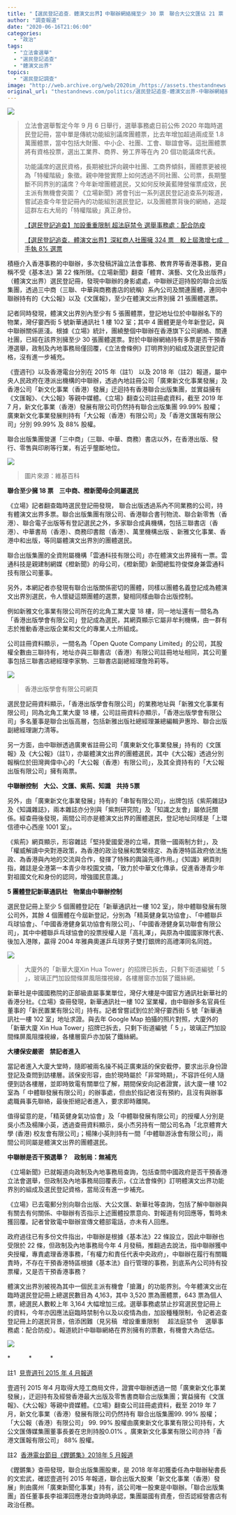 ```yaml
---
title: "【選民登記追查．體演文出界】中聯辦網絡擁至少 30 票　聯合大公文匯佔 21 票　社團用中聯辦物業登記"
author: "調查報道"
date: "2020-06-16T21:06:00"
categories:
  - "政治"
tags:
  - "立法會選舉"
  - "選民登記追查"
  - "體演文出界"
topics:
  - "選民登記調查"
image: "http://web.archive.org/web/2020im_/https://assets.thestandnews.com/media/photos/20200616-2420copy_CzBWA.png"
original_url: "thestandnews.com/politics/選民登記追查-體演文出界-中聯辦網絡擁至少-30-票-聯合大公文匯佔-21-票-社團用中聯辦物業登記"
---
```

![](http://web.archive.org/web/2020im_/https://assets.thestandnews.com/media/photos/20200616-2420copy_CzBWA.png)

> 立法會選舉暫定今年 9 月 6 日舉行，選舉事務處日前公佈 2020 年臨時選民登記冊，當中單是傳統功能組別議席團體票，比去年增加超過兩成至 1.8 萬團體票，當中包括大財團、中小企、社團、工會、聯誼會等。這批團體票將有資格投票，選出工業界、商界、勞工界等在內 20 個功能議席代表。
> 
> 功能議席的選民資格，長期被批評向親中社團、工商界傾斜，團體票更被視為「特權階級」象徵。親中陣營實際上如何透過不同社團、公司票，長期壟斷不同界別的議席？今年新增團體選民，又如何反映黃藍陣營催票成效，民主派有無機會突圍？《立場新聞》將會刊出一系列選民登記追查系列報道，嘗試追查今年登記冊內的功能組別選民登記，以及團體票背後的網絡，追蹤這群左右大局的「特權階級」真正身份。
> 
> [【選民登記追查】加設重重限制 超法庭禁令 選舉事務處：配合防疫](../../politics/%E9%81%B8%E6%B0%91%E7%99%BB%E8%A8%98%E8%BF%BD%E6%9F%A5-%E5%8A%A0%E8%A8%AD%E9%87%8D%E9%87%8D%E9%99%90%E5%88%B6-%E8%B6%85%E6%B3%95%E5%BA%AD%E7%A6%81%E4%BB%A4-%E9%81%B8%E8%88%89%E4%BA%8B%E5%8B%99%E8%99%95-%E9%85%8D%E5%90%88%E9%98%B2%E7%96%AB/)
> 
> [【選民登記追查．體演文出界】深紅商人社團擁 324 票　較上屆激增七成　手執 8% 選票](../../politics/%E9%81%B8%E6%B0%91%E7%99%BB%E8%A8%98%E8%BF%BD%E6%9F%A5-%E9%AB%94%E6%BC%94%E6%96%87%E5%87%BA%E7%95%8C-%E6%B7%B1%E7%B4%85%E5%95%86%E4%BA%BA%E7%A4%BE%E5%9C%98%E6%93%81-324-%E7%A5%A8-%E8%BC%83%E4%B8%8A%E5%B1%86%E6%BF%80%E5%A2%9E%E4%B8%83%E6%88%90-%E6%89%8B%E5%9F%B7-8-%E9%81%B8%E7%A5%A8/)

積極介入香港事務的中聯辦，多次發稿評論立法會事務、教育界等香港事務，更自稱不受《基本法》第 22 條所限。《立場新聞》翻查「體育、演藝、文化及出版界」（體演文出界）選民登記冊，發現中聯辦的身影處處，中聯辦迂迴持股的聯合出版集團，透過三中商（三聯、中華與商務書店的統稱）系內公司及關連團體，連同中聯辦持有的《大公報》以及《文匯報》，至少在體演文出界別擁 21 張團體選票。

記者同時發現，體演文出界別內至少有 5 張團體票，登記地址位於中聯辦名下的物業，灣仔霎西街 5 號新華通訊社 1 樓 102 室；其中 4 團體更是今年新登記，與中聯辦關係匪淺。根據《立場》統計，團繞整個中聯辦在香港旗下公司網絡、關連社團，已經在該界別擁至少 30 張團體選票。對於中聯辦網絡持有多票是否干預香港選舉，政制及內地事務局僅回覆，《立法會條例》訂明界別的組成及選民登記資格，沒有進一步補充。

《壹週刊》以及香港電台分別在 2015 年（註1） 以及 2018 年（註2）報道，屬中央人民政府在港派出機構的中聯辦，透過內地註冊公司「廣東新文化事業發展」及香港公司「新文化事業（香港）發展」迂迴持有香港聯合出版集團，並實益擁有《文匯報》、《大公報》等親中媒體。《立場》翻查公司註冊處資料，截至 2019 年 7 月，新文化事業（香港）發展有限公司仍然持有聯合出版集團 99.99% 股權； 廣東新文化事業發展則持有「大公報（香港）有限公司」及「香港文匯報有限公司」分別 99.99% 及 88% 股權。

聯合出版集團營運「三中商」（三聯、中華、商務）書店以外，在香港出版、發行、零售與印刷等行業，有近乎壟斷地位。

![](http://web.archive.org/web/2020im_/https://assets.thestandnews.com/media/photos/book-01_canwv_1200x0_MkBTI.png)
> 圖片來源：維基百科

**聯合至少擁 18 票ㅤ三中商、橙新聞母企同屬選民**

《立場》記者翻查臨時選民登記冊發現， 聯合出版透過系內不同業務的公司，持有體演文出界多票。聯合出版集團有限公司、香港聯合書刊物流、聯合新零售（香港）、聯合電子出版等有登記選民之外，多家聯合成員機構，包括三聯書店（香港）、中華書局（香港）、商務印書館（香港）、萬里機構出版 、新雅文化事業、香港中和出版，等同屬體演文出界別的團體選民。

聯合出版集團的全資附屬機構「雲通科技有限公司」亦在體演文出界擁有一票。雲通科技是親建制網媒《橙新聞》的母公司，《橙新聞》新聞總監符俊傑身兼雲通科技有限公司董事。

另外，本網記者亦發現有聯合出版關係密切的團體，同樣以團體名義登記成為體演文出界別選民，令人懷疑這類團體的選票，變相同樣由聯合出版控制。

例如新雅文化事業有限公司所在的北角工業大廈 18 樓，同一地址還有一間名為「香港出版學會有限公司」登記成為選民，其網頁顯示它屬非牟利機構，由一群有志於推動香港出版企業和文化的專業人士所組成。

公司註冊資料顯示，一間名為「Open Quote Company Limited」的公司，其股權全數由三聯持有，地址亦與三聯書店（香港）有限公司註冊地址相同，其公司董事包括三聯書店總經理李家駒、三聯書店副總經理詹玲莉等。

![](http://web.archive.org/web/2020im_/https://assets.thestandnews.com/media/photos/E69CAAE591BDE5908D111_0GGVs.jpg)
> 香港出版學會有限公司網頁

選民登記冊資料顯示，「香港出版學會有限公司」的業務地址與「新雅文化事業有限公司」同為北角工業大廈 18 樓，公司註冊資料亦顯示，「香港出版學會有限公司」多名董事是聯合出版高層，包括新雅出版社總經理兼總編輯尹惠玲、聯合出版副總經理謝力清等。

另一方面，由中聯辦透過廣東省註冊公司「廣東新文化事業發展」持有的《文匯報》及《大公報》（註1），亦屬體演文出界的團體選民，其中《大公報》透過分別報稱位於田灣興偉中心的「大公報（香港）有限公司」，及其全資持有的「大公報出版有限公司」擁有兩票。

**中聯辦控制ㅤ大公、文匯、紫荊、知識ㅤ共持 5票**

另外，由「廣東新文化事業發展」持有的「串智有限公司」，出牌包括《紫荊雜誌》及《知識雜誌》，兩本雜誌亦分別與「紫荆研究院」及「知識之友會」屬依託關係。經查冊後發現，兩間公司亦是體演文出界的團體選民，登記地址同樣是「上環信德中心西座 1001 室」。

《紫荊》網頁顯示，形容雜誌「堅持愛國愛港的立場，貫徹一國兩制方針」，及「權威解讀中央對港政策，為香港的政治發展和繁榮穩定、為香港特區政府依法施政、為香港與內地的交流與合作，發揮了特殊的輿論先導作用。」《知識》網頁則指，雜誌是全港第一本青少年校園文摘，「致力於中華文化傳承，促進香港青少年對祖國文化和身份的認同，增強國民意識。」

**5 團體登記新華通訊社ㅤ物業由中聯辦控制**

選民登記冊上至少 5 個團體登記在「新華通訊社一樓 102 室」，除中體聯發展有限公司外，其餘 4 個團體在今屆新登記，分別為「精英健身氣功協會」、「中體聯乒乓球協會」、「中國香港健身氣功協會有限公司」、「中國香港健身氣功聯會有限公司」，其中中體聯乒乓球協會的投票授權人是「高礼澤」，與原為中國國家隊代表、後加入港隊，贏得 2004 年雅典奧運乒乓球男子雙打銀牌的高禮澤同名同姓。

![](http://web.archive.org/web/2020im_/https://assets.thestandnews.com/media/photos/20200614_invest_8_37565_OoM0Y.jpg)
> 大廈外的「新華大廈Xin Hua Tower」的招牌已拆去，只剩下街道編號「 5 」，玻璃正門加設間條屏風阻擋視線，各樓層窗亦加裝了鐵絲網。

新華社是中國國務院的正部級直屬事業單位，灣仔大樓是中國官方通訊社新華社的香港分社。《立場》查冊發現，新華通訊社一樓 102 室業權，由中聯辦多名官員任董事的「新民置業有限公司」持有。記者曾嘗試到位於灣仔霎西街 5 號「新華通訊社一樓 102 室」地址求證。與去年 Google Map 拍攝的照片對照，大廈外的「新華大廈 Xin Hua Tower」招牌已拆去，只剩下街道編號「 5 」，玻璃正門加設間條屏風阻擋視線，各樓層窗戶亦加裝了鐵絲網。

**大樓保安嚴密ㅤ禁記者進入**

當記者進入大廈大堂時，隨即被兩名操不純正廣東話的保安截停，要求出示身份證登記及查問到訪樓層。該保安形容，由於現時屬於「非常時期」，不容許任何人隨便到訪各樓層，並即時致電有關單位了解，期間保安向記者證實，該大廈一樓 102 室為「 中體聯發展有限公司」的辦事處，但由於指記者沒有預約，且沒有與辦事處職員事先聯絡，最後拒絕記者進入，要求即時離開。

值得留意的是，「精英健身氣功協會」及「中體聯發展有限公司」的授權人分別是吳小杰及楊陳小英，透過查冊資料顯示，吳小杰另持有一間公司名為「北京體育大學 (香港) 校友會有限公司」；楊陳小英則持有一間「中體聯游泳會有限公司」，兩間公司同屬是體演文出界的團體選民。

**中聯辦是否干預選舉？ㅤ政制局：無補充**

《立場新聞》已就報道向政制及內地事務局查詢，包括查問中國政府是否干預香港立法會選舉，但政制及內地事務局回覆表示，《立法會條例》訂明體演文出界功能界別的組成及選民登記資格，當局沒有進一步補充。

《立場》已去電郵分別向聯合出版、大公文匯、新華社等查詢，包括了解中聯辦與有關去有何關係、中聯辦有否指示上述團體投票意向、對報道有何回應等，暫時未獲回覆。記者曾致電中聯辦宣傳文體部電話，亦未有人回應。

政府過往已有多份文件指出，中聯辦是根據《基本法》22 條設立，因此中聯辦也受限於 22 條，但政制及內地事務局今年 4 月發稿，推翻過去說法，指中聯辦獲中央授權，專責處理香港事務，「有權力和責任代表中央政府」，中聯辦在履行有關職責時，不存在干預香港特區根據《基本法》自行管理的事務，到底系內公司持有投票權，又是否干預香港事務？

體演文出界別被視為其中一個民主派有機會「搶灘」的功能界別。今年體演文出在臨時選民登記冊上總選民數目為 4,163，其中 3,520 票為團體票，643 票為個人票，總選民人數較上年 3,164 大幅增加三成。選舉事務處禁止抄寫選民登記冊上的資料，今年亦因應法庭臨時禁制令以及以疫情為由，加設種種限制，令記者追查登記冊上的選民背景，倍添困難（見另稿   增設重重限制     超法庭禁令    選舉事務處：配合防疫）。報道統計中聯聯網絡在界別擁有的票數，有機會大為低估。

![](http://web.archive.org/web/2020im_/https://assets.thestandnews.com/media/photos/20200616-2420copy_CzBWA.png)

\*　　　\*　　　\*

註1  [見壹週刊 2015 年 4 月報道](http://web.archive.org/web/20210929052908/https://hk.nextmgz.com/archive/issue/1309) 

壹週刊 2015 年4 月取得大陸工商局文件，證實中聯辦透過一間「廣東新文化事業發展」，迂迴持有及經營香港最大出版及零售書商聯合出版集團；實益擁有《文匯報》、《大公報》等親中資媒體。《立場》翻查公司註冊處資料，截至 2019 年 7 月，新文化事業（香港）發展有限公司仍然持有 聯合出版集團99. 99% 股權；「大公報（香港）有限公司」 99. 99% 股權由廣東新文化事業有限公司持有，大公文匯傳媒集團董事長姜在忠則持股0.01% 。廣東新文化事業有限公司亦持「香港文匯報有限公司」 88% 股權。

註2  [香港電台節目《鏗鏘集》2018年 5 月報道](http://web.archive.org/web/20210929052908/http://www.rthk.hk/tv/dtt31/programme/hkcc/episode/494749)

《鏗鏘集》查冊發現，聯合出版集團股東，是 2018 年年初獲委任為中聯辦秘書長的文宏武，確認壹週刊 2015 年報道，聯合出版大股東「新文化事業（香港）發展」則由廣州「廣東新聞化事業」持有，該公司唯一股東是中聯辦。「聯合出版集團」首任董事長李祖澤回應港台查詢時承認，集團屬國有資產，但否認經營書店有政治任務。